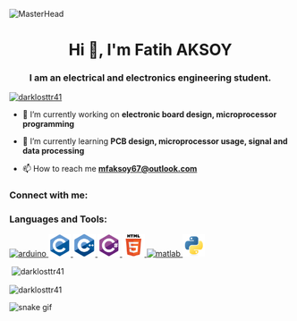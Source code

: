  ![MasterHead](https://krtknadmn.karatekin.edu.tr/files/mf/slide/eefcf5154e20499481cb839148a1c030.png)
<h1 align="center">Hi 👋, I'm Fatih AKSOY</h1>
<h3 align="center">I am an electrical and electronics engineering student.</h3>

<p align="left"> <a href="https://github.com/ryo-ma/github-profile-trophy"><img src="https://github-profile-trophy.vercel.app/?username=darklosttr41" alt="darklosttr41" /></a> </p>

- 🔭 I’m currently working on **electronic board design, microprocessor programming**

- 🌱 I’m currently learning **PCB design, microprocessor usage, signal and data processing**

- 📫 How to reach me **mfaksoy67@outlook.com**

<h3 align="left">Connect with me:</h3>
<p align="left">
</p>

<h3 align="left">Languages and Tools:</h3>
<p align="left"> <a href="https://www.arduino.cc/" target="_blank" rel="noreferrer"> <img src="https://cdn.worldvectorlogo.com/logos/arduino-1.svg" alt="arduino" width="40" height="40"/> </a> <a href="https://www.cprogramming.com/" target="_blank" rel="noreferrer"> <img src="https://raw.githubusercontent.com/devicons/devicon/master/icons/c/c-original.svg" alt="c" width="40" height="40"/> </a> <a href="https://www.w3schools.com/cpp/" target="_blank" rel="noreferrer"> <img src="https://raw.githubusercontent.com/devicons/devicon/master/icons/cplusplus/cplusplus-original.svg" alt="cplusplus" width="40" height="40"/> </a> <a href="https://www.w3schools.com/cs/" target="_blank" rel="noreferrer"> <img src="https://raw.githubusercontent.com/devicons/devicon/master/icons/csharp/csharp-original.svg" alt="csharp" width="40" height="40"/> </a> <a href="https://www.w3.org/html/" target="_blank" rel="noreferrer"> <img src="https://raw.githubusercontent.com/devicons/devicon/master/icons/html5/html5-original-wordmark.svg" alt="html5" width="40" height="40"/> </a> <a href="https://www.mathworks.com/" target="_blank" rel="noreferrer"> <img src="https://upload.wikimedia.org/wikipedia/commons/2/21/Matlab_Logo.png" alt="matlab" width="40" height="40"/> </a> <a href="https://www.python.org" target="_blank" rel="noreferrer"> <img src="https://raw.githubusercontent.com/devicons/devicon/master/icons/python/python-original.svg" alt="python" width="40" height="40"/> </a> </p>

<p>&nbsp;<img align="center" src="https://github-readme-stats.vercel.app/api?username=darklosttr41&show_icons=true&locale=en" alt="darklosttr41" /></p>

<p><img align="center" src="https://github-readme-streak-stats.herokuapp.com/?user=darklosttr41&" alt="darklosttr41" /></p>

![snake gif](https://github.com/DarkLostTR41/DarkLostTR41/blob/output/github-contribution-grid-snake.gif)
